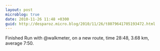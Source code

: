 ```yaml
---
layout: post
microblog: true
date: 2010-11-26 11:48 +0300
guid: http://desparoz.micro.blog/2010/11/26/t8079641705193472.html
---
```

Finished Run with @walkmeter, on a new route, time 28:48, 3.68 km, average 7:50.
